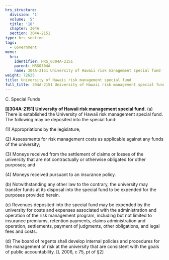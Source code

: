 ```yaml
---
hrs_structure:
  division: '1'
  volume: '5'
  title: '18'
  chapter: 304A
  section: 304A-2151
type: hrs_section
tags:
  - Government
menu:
  hrs:
    identifier: HRS_0304A-2151
    parent: HRS0304A
    name: 304A-2151 University of Hawaii risk management special fund
weight: 72625
title: University of Hawaii risk management special fund
full_title: 304A-2151 University of Hawaii risk management special fund
---
```

C. Special Funds

**[§304A-2151] University of Hawaii risk management special fund.** (a) There is established the University of Hawaii risk management special fund. The following may be deposited into the special fund:

(1) Appropriations by the legislature;

(2) Assessments for risk management costs as applicable against any funds of the university;

(3) Moneys received from the settlement of claims or losses of the university that are not contractually or otherwise obligated for other purposes; and

(4) Moneys received pursuant to an insurance policy.

(b) Notwithstanding any other law to the contrary, the university may transfer funds at its disposal into the special fund to be expended for the purposes provided herein.

(c) Revenues deposited into the special fund may be expended by the university for costs and expenses associated with the administration and operation of the risk management program, including but not limited to insurance premiums, retention payments, claims administration and operation, settlements, payment of judgments, other obligations, and legal fees and costs.

(d) The board of regents shall develop internal policies and procedures for the management of risk at the university that are consistent with the goals of public accountability. [L 2006, c 75, pt of §2]